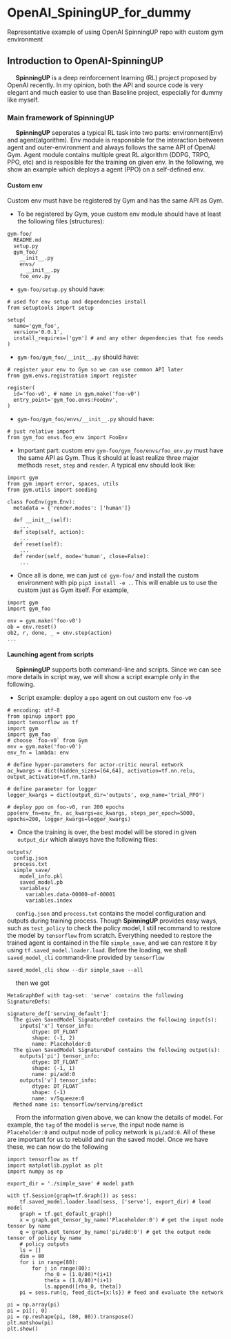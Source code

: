 # OpenAI_SpiningUP_for_dummy
Representative example of using OpenAI SpinningUP repo with custom gym environment

## Introduction to OpenAI-SpinningUP
&#160;&#160;&#160;&#160; **SpinningUP** is a deep reinforcement learning (RL) project proposed by OpenAI recently. In my opinion, both the API and source code is very elegant and much easier to use than Baseline project, especially for dummy like myself.

### Main framework of SpinningUP
&#160;&#160;&#160;&#160; **SpinningUP** seperates a typical RL task into two parts: environment(Env) and agent(algorithm). Env module is responsible for the interaction between agent and outer-environment and always follows the same API of OpenAI Gym. Agent module contains multiple great RL algorithm (DDPG, TRPO, PPO, etc) and is resposible for the training on given env. In the following, we show an example which deploys a agent (PPO) on a self-defined env.

#### Custom env
Custom env must have be registered by Gym and has the same API as Gym.
+ To be registered by Gym, youe custom env module should have at least the following files (structures):
```
gym-foo/
  README.md
  setup.py
  gym_foo/
    __init__.py
    envs/
      __init__.py
    foo_env.py
```
+ `gym-foo/setup.py` should have:
```
# used for env setup and dependencies install
from setuptools import setup

setup(
  name='gym_foo',
  version='0.0.1',
  install_requires=['gym'] # and any other dependencies that foo needs
)
```
+ `gym-foo/gym_foo/__init__.py` should have:
```
# register your env to Gym so we can use common API later
from gym.envs.registration import register

register(
  id='foo-v0', # name in gym.make('foo-v0')
  entry_point='gym_foo.envs:FooEnv',
)
```
+ `gym-foo/gym_foo/envs/__init__.py` should have:
```
# just relative import
from gym_foo envs.foo_env import FooEnv
```
+ Important part: custom env `gym-foo/gym_foo/envs/foo_env.py` must have the same API as Gym. Thus it should at least realize three major methods `reset`, `step` and `render`. A typical env should look like:
```
import gym
from gym import error, spaces, utils
from gym.utils import seeding

class FooEnv(gym.Env):
  metadata = {'render.modes': ['human']}

  def __init__(self):
    ...
  def step(self, action):
    ...
  def reset(self):
    ...
  def render(self, mode='human', close=False):
    ...
```
+ Once all is done, we can just `cd gym-foo/` and install the custom environment with pip `pip3 install -e .`. This will enable us to use the custom just as Gym itself. For example,
```
import gym
import gym_foo

env = gym.make('foo-v0')
ob = env.reset()
ob2, r, done, _ = env.step(action)
...
```

#### Launching agent from scripts
&#160;&#160;&#160;&#160; **SpinningUP** supports both command-line and scripts. Since we can see more details in script way, we will show a script example only in the following.
+ Script example: deploy a `ppo` agent on out custom env `foo-v0`
```
# encoding: utf-8
from spinup import ppo
import tensorflow as tf
import gym
import gym_foo
# choose `foo-v0` from Gym
env = gym.make('foo-v0')
env_fn = lambda: env

# define hyper-parameters for actor-critic neural network
ac_kwargs = dict(hidden_sizes=[64,64], activation=tf.nn.relu, output_activation=tf.nn.tanh)

# define parameter for logger
logger_kwargs = dict(output_dir='outputs', exp_name='trial_PPO')

# deploy ppo on foo-v0, run 200 epochs
ppo(env_fn=env_fn, ac_kwargs=ac_kwargs, steps_per_epoch=5000, epochs=200, logger_kwargs=logger_kwargs)
```
+ Once the training is over, the best model will be stored in given `output_dir` which always have the following files:
```
outputs/
  config.json
  process.txt
  simple_save/
    model_info.pkl
    saved_model.pb
    variables/
      variables.data-00000-of-00001
      variables.index
```
&#160;&#160;&#160;&#160; `config.json` and `process.txt` contains the model configuration and outputs during training process. Though **SpinningUP** provides easy ways, such as `test_policy` to check the policy model, I still recommand to restore the model by `tensorflow` from scratch. Everything needed to restore the trained agent is contained in the file `simple_save`, and we can restore it by using `tf.saved_model.loader.load`. Before the loading, we shall `saved_model_cli` command-line provided by `tensorflow`
```
saved_model_cli show --dir simple_save --all
```
&#160;&#160;&#160;&#160; then we got
```
MetaGraphDef with tag-set: 'serve' contains the following SignatureDefs:

signature_def['serving_default']:
  The given SavedModel SignatureDef contains the following input(s):
    inputs['x'] tensor_info:
        dtype: DT_FLOAT
        shape: (-1, 2)
        name: Placeholder:0
  The given SavedModel SignatureDef contains the following output(s):
    outputs['pi'] tensor_info:
        dtype: DT_FLOAT
        shape: (-1, 1)
        name: pi/add:0
    outputs['v'] tensor_info:
        dtype: DT_FLOAT
        shape: (-1)
        name: v/Squeeze:0
  Method name is: tensorflow/serving/predict
```
&#160;&#160;&#160;&#160; From the information given above, we can know the details of model. For example, the `tag` of the model is `serve`, the input node name is `Placeholder:0` and output node of policy network is `pi/add:0`. All of these are important for us to rebuild and run the saved model. Once we have these, we can now do the following
```
import tensorflow as tf
import matplotlib.pyplot as plt
import numpy as np

export_dir = './simple_save' # model path

with tf.Session(graph=tf.Graph()) as sess:
    tf.saved_model.loader.load(sess, ['serve'], export_dir) # load model
    graph = tf.get_default_graph()
    x = graph.get_tensor_by_name('Placeholder:0') # get the input node tensor by name
    q = graph.get_tensor_by_name('pi/add:0') # get the output node tensor of policy by name
    # policy outputs
    ls = []
    dim = 80
    for i in range(80):
        for j in range(80):
            rho_0 = (1.0/80)*(i+1)
            theta = (1.0/80)*(i+1)
            ls.append([rho_0, theta])
    pi = sess.run(q, feed_dict={x:ls}) # feed and evaluate the network

pi = np.array(pi)
pi = pi[:, 0]
pi = np.reshape(pi, (80, 80)).transpose()
plt.matshow(pi)
plt.show()
```
